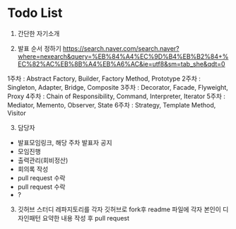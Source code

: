 
# Todo List
1. 간단한 자기소개


2. 발표 순서 정하기
https://search.naver.com/search.naver?where=nexearch&query=%EB%84%A4%EC%9D%B4%EB%B2%84+%EC%82%AC%EB%8B%A4%EB%A6%AC&ie=utf8&sm=tab_she&qdt=0


1주차 : Abstract Factory, Builder, Factory Method, Prototype
2주차 : Singleton, Adapter, Bridge, Composite
3주차 : Decorator, Facade, Flyweight, Proxy
4주차 : Chain of Responsibility, Command, Interpreter, Iterator
5주차 : Mediator, Memento, Observer, State
6주차 : Strategy, Template Method, Visitor


3. 담당자
- 발표모임링크, 해당 주차 발표자 공지
- 모임진행
- 출력관리(회비정산)
- 회의록 작성
- pull request 수락
- pull request 수락
- ?


3. 깃허브 스터디 레파지토리를 각자 깃허브로 fork후 readme 파일에 각자 본인이 디자인패턴 요약한 내용 작성 후 pull request









 
